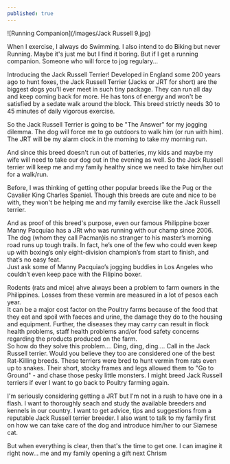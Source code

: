 ```yaml
---
published: true
---
```

![Running Companion](/images/Jack Russell 9.jpg)

When I exercise, I always do Swimming. I also intend to do Biking but never Running. Maybe it's just me but I find it boring. But if I get a running companion. Someone who will force to jog regulary...

Introducing the Jack Russell Terrier! Developed in England some 200 years ago to hunt foxes, the Jack Russell Terrier (Jacks or JRT for short) are the biggest dogs you'll ever meet in such tiny package. They can run all day and keep coming back for more. He has tons of energy and won't be satisfied by a sedate walk around the block. This breed strictly needs 30 to 45 minutes of daily vigorous exercise.

So the Jack Russell Terrier is going to be "The Answer" for my jogging dilemma. The dog will force me to go outdoors to walk him (or run with him). The JRT will be my alarm clock in the morning to take my  morning run.

And since this breed doesn't run out of batteries, my kids and maybe my wife will need to take our dog out in the evening as well. So the Jack Russell terrier will keep me and my family healthy since we need to take him/her out for a walk/run.

Before, I was thinking of getting other popular breeds like the Pug or the Cavalier King Charles Spaniel. Though this breeds are cute and nice to be with, they won't be helping me and my family exercise like the Jack Russell terrier.

And as proof of this breed's purpose, even our famous Philippine boxer Manny Pacquiao has a JRt who was running with our champ since 2006. The dog (whom they call Pacman)is no stranger to his master’s morning road runs up tough trails. In fact, he’s one of the few who could even keep up with boxing’s only eight-division champion’s from start to finish, and that’s no easy feat.   
Just ask some of Manny Pacquiao’s jogging buddies in Los Angeles who couldn’t even keep pace with the Filipino boxer.

Rodents (rats and mice) ahve always been a problem to farm owners in the Philippines. Losses from these vermin are measured in a lot of pesos each year.   
It can be a major cost factor on the Poultry farms because of the food that they eat and spoil with faeces and urine, the damage they do to the housing and equipment. Further, the diseases they may carry can result in flock health problems, staff health problems and/or food safety concerns regarding the products produced on the farm.   
So how do they solve this problem.... Ding, ding, ding.... Call in the Jack Russell terrier. Would you believe they too are considered one of the best Rat-Killing breeds. These terriers were bred to hunt vermin from rats even up to snakes. Their short, stocky frames and legs allowed them to "Go to Ground" - and chase those pesky little monsters.
I might breed Jack Russell terriers if ever I want to go back to Poultry farming again. 

I'm seriously considering getting a JRT but I'm not in a rush to have one in a flash. I want to thoroughly seach and study the available breeders and kennels in our country. I want to get advice, tips and suggestions from a reputable Jack Russell terrier breeder. I also want to talk to my family first on how we can take care of the dog and introduce him/her to our Siamese cat.   

But when everything is clear, then that's the time to get one. I can imagine it right now... me and my family opening a gift next Chrism